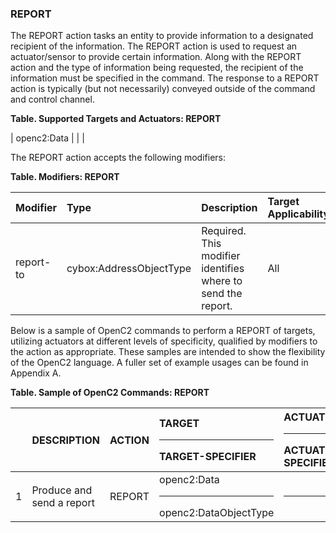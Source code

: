### REPORT
The REPORT action tasks an entity to provide information to a designated recipient of the information.
The REPORT action is used to request an actuator/sensor to provide certain information.  Along with the REPORT action and the type of information being requested, the recipient of the information must be specified in the command. The response to a REPORT action is typically (but not necessarily) conveyed outside of the command and control channel.

**Table. Supported Targets and Actuators: REPORT**

| openc2:Data |  |  | 

The REPORT action accepts the following modifiers:

**Table. Modifiers: REPORT**

| Modifier | Type | Description | Target Applicability | 
| :--- | :--- | :--- | :--- | 
| report-to | cybox:AddressObjectType | Required.  This modifier identifies where to send the report. | All | 

Below is a sample of OpenC2 commands to perform a REPORT of targets, utilizing actuators at different levels of specificity, qualified by modifiers to the action as appropriate. These samples are intended to show the flexibility of the OpenC2 language. A fuller set of example usages can be found in Appendix A.

**Table. Sample of OpenC2 Commands: REPORT**

|  | DESCRIPTION | ACTION | TARGET<hr>TARGET-SPECIFIER | ACTUATOR<hr>ACTUATOR-SPECIFIER | MODIFIER | 
| :--- | :--- | :--- | :--- | :--- | :--- | 
| 1 | Produce and send a report | REPORT | openc2:Data<hr>openc2:DataObjectType | <hr> | report-to | 
